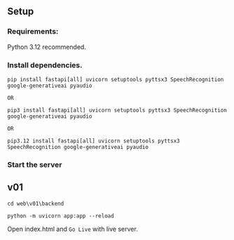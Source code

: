 ## Setup

### Requirements:

Python 3.12 recommended.

### Install dependencies.

```
pip install fastapi[all] uvicorn setuptools pyttsx3 SpeechRecognition google-generativeai pyaudio

OR

pip3 install fastapi[all] uvicorn setuptools pyttsx3 SpeechRecognition google-generativeai pyaudio

OR

pip3.12 install fastapi[all] uvicorn setuptools pyttsx3 SpeechRecognition google-generativeai pyaudio
```

### Start the server

## v01

```
cd web\v01\backend

python -m uvicorn app:app --reload
```

Open index.html and `Go Live` with live server.
